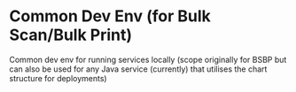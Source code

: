# Common Dev Env (for Bulk Scan/Bulk Print)
Common dev env for running services locally (scope originally for BSBP but can also be used for any Java service (currently) that utilises the chart structure for deployments)
